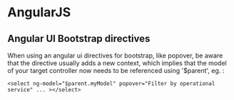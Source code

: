 AngularJS
=========


Angular UI Bootstrap directives
-------------------------------

When using an angular ui directives for bootstrap, like popover, be aware that 
the directive usually adds a new context, which implies that the model of your 
target controller now needs to be referenced using '$parent', eg. :

    <select ng-model="$parent.myModel" popover="Filter by operational service" ... ></select>


